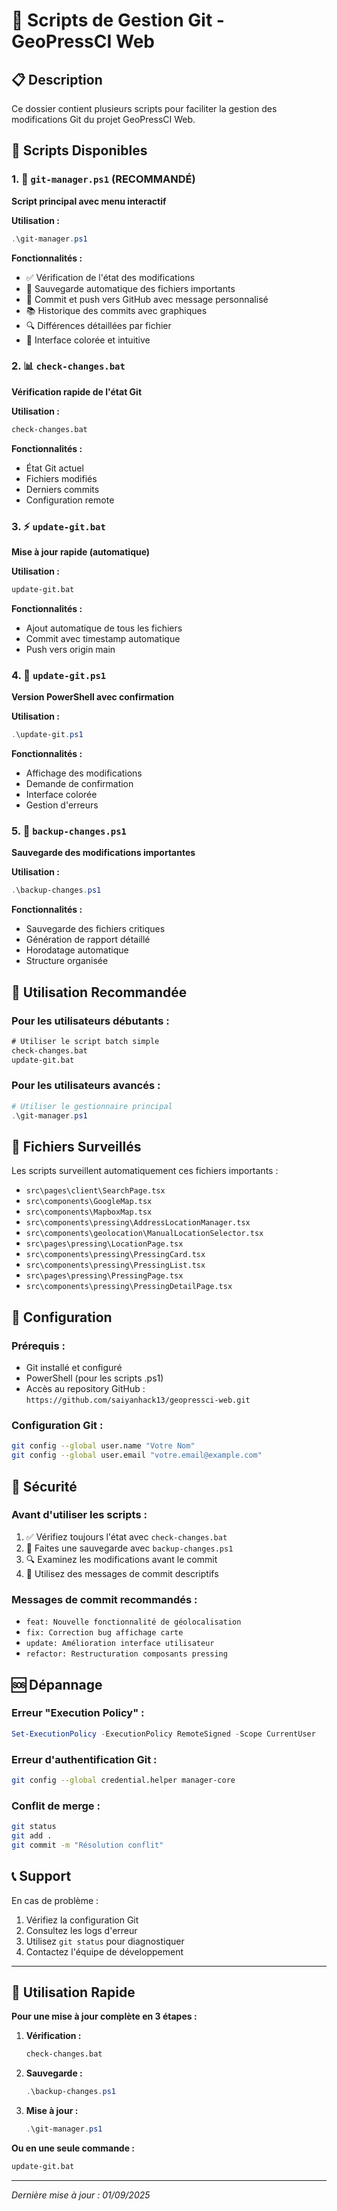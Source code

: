 # 🚀 Scripts de Gestion Git - GeoPressCI Web

## 📋 Description

Ce dossier contient plusieurs scripts pour faciliter la gestion des modifications Git du projet GeoPressCI Web.

## 📁 Scripts Disponibles

### 1. 🎯 `git-manager.ps1` (RECOMMANDÉ)
**Script principal avec menu interactif**

**Utilisation :**
```powershell
.\git-manager.ps1
```

**Fonctionnalités :**
- ✅ Vérification de l'état des modifications
- 💾 Sauvegarde automatique des fichiers importants
- 🚀 Commit et push vers GitHub avec message personnalisé
- 📚 Historique des commits avec graphiques
- 🔍 Différences détaillées par fichier
- 🎨 Interface colorée et intuitive

### 2. 📊 `check-changes.bat`
**Vérification rapide de l'état Git**

**Utilisation :**
```cmd
check-changes.bat
```

**Fonctionnalités :**
- État Git actuel
- Fichiers modifiés
- Derniers commits
- Configuration remote

### 3. ⚡ `update-git.bat`
**Mise à jour rapide (automatique)**

**Utilisation :**
```cmd
update-git.bat
```

**Fonctionnalités :**
- Ajout automatique de tous les fichiers
- Commit avec timestamp automatique
- Push vers origin main

### 4. 🎨 `update-git.ps1`
**Version PowerShell avec confirmation**

**Utilisation :**
```powershell
.\update-git.ps1
```

**Fonctionnalités :**
- Affichage des modifications
- Demande de confirmation
- Interface colorée
- Gestion d'erreurs

### 5. 💾 `backup-changes.ps1`
**Sauvegarde des modifications importantes**

**Utilisation :**
```powershell
.\backup-changes.ps1
```

**Fonctionnalités :**
- Sauvegarde des fichiers critiques
- Génération de rapport détaillé
- Horodatage automatique
- Structure organisée

## 🎯 Utilisation Recommandée

### Pour les utilisateurs débutants :
```cmd
# Utiliser le script batch simple
check-changes.bat
update-git.bat
```

### Pour les utilisateurs avancés :
```powershell
# Utiliser le gestionnaire principal
.\git-manager.ps1
```

## 📂 Fichiers Surveillés

Les scripts surveillent automatiquement ces fichiers importants :
- `src\pages\client\SearchPage.tsx`
- `src\components\GoogleMap.tsx`
- `src\components\MapboxMap.tsx`
- `src\components\pressing\AddressLocationManager.tsx`
- `src\components\geolocation\ManualLocationSelector.tsx`
- `src\pages\pressing\LocationPage.tsx`
- `src\components\pressing\PressingCard.tsx`
- `src\components\pressing\PressingList.tsx`
- `src\pages\pressing\PressingPage.tsx`
- `src\components\pressing\PressingDetailPage.tsx`

## 🔧 Configuration

### Prérequis :
- Git installé et configuré
- PowerShell (pour les scripts .ps1)
- Accès au repository GitHub : `https://github.com/saiyanhack13/geopressci-web.git`

### Configuration Git :
```bash
git config --global user.name "Votre Nom"
git config --global user.email "votre.email@example.com"
```

## 🚨 Sécurité

### Avant d'utiliser les scripts :
1. ✅ Vérifiez toujours l'état avec `check-changes.bat`
2. 💾 Faites une sauvegarde avec `backup-changes.ps1`
3. 🔍 Examinez les modifications avant le commit
4. 📝 Utilisez des messages de commit descriptifs

### Messages de commit recommandés :
- `feat: Nouvelle fonctionnalité de géolocalisation`
- `fix: Correction bug affichage carte`
- `update: Amélioration interface utilisateur`
- `refactor: Restructuration composants pressing`

## 🆘 Dépannage

### Erreur "Execution Policy" :
```powershell
Set-ExecutionPolicy -ExecutionPolicy RemoteSigned -Scope CurrentUser
```

### Erreur d'authentification Git :
```bash
git config --global credential.helper manager-core
```

### Conflit de merge :
```bash
git status
git add .
git commit -m "Résolution conflit"
```

## 📞 Support

En cas de problème :
1. Vérifiez la configuration Git
2. Consultez les logs d'erreur
3. Utilisez `git status` pour diagnostiquer
4. Contactez l'équipe de développement

---

## 🎉 Utilisation Rapide

**Pour une mise à jour complète en 3 étapes :**

1. **Vérification :**
   ```cmd
   check-changes.bat
   ```

2. **Sauvegarde :**
   ```powershell
   .\backup-changes.ps1
   ```

3. **Mise à jour :**
   ```powershell
   .\git-manager.ps1
   ```

**Ou en une seule commande :**
```cmd
update-git.bat
```

---

*Dernière mise à jour : 01/09/2025*
